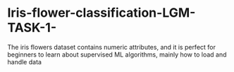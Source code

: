# Iris-flower-classification-LGM-TASK-1-
The iris flowers dataset contains numeric attributes, and it is perfect for beginners to learn about supervised ML algorithms, mainly how to load and handle data
